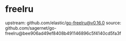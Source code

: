 # freelru

upstream: github.com/elastic/go-freelru@v0.16.0
source: github.com/sagernet/go-freelru@bee906ad49ef8408b491146896c5f4140cd5fa3f
